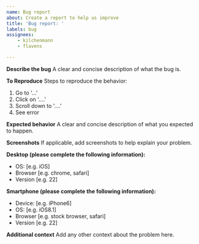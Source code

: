 ```yaml
---
name: Bug report
about: Create a report to help us improve
title: 'Bug report: '
labels: bug
assignees:
    - kilchenmann
    - flavens

---
```


**Describe the bug**
A clear and concise description of what the bug is.

**To Reproduce**
Steps to reproduce the behavior:

  1. Go to '...'
  1. Click on '....'
  1. Scroll down to '....'
  1. See error

**Expected behavior**
A clear and concise description of what you expected to happen.

**Screenshots**
If applicable, add screenshots to help explain your problem.

**Desktop (please complete the following information):**

- OS: [e.g. iOS]
- Browser [e.g. chrome, safari]
- Version [e.g. 22]

**Smartphone (please complete the following information):**

- Device: [e.g. iPhone6]
- OS: [e.g. iOS8.1]
- Browser [e.g. stock browser, safari]
- Version [e.g. 22]

**Additional context**
Add any other context about the problem here.
